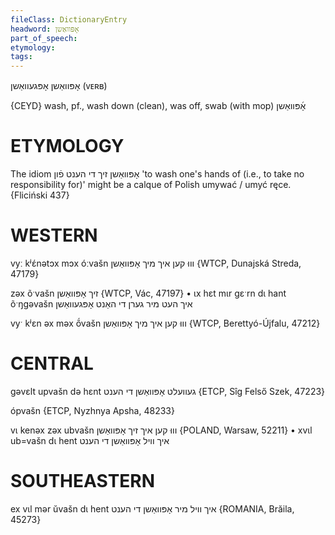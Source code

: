 ```yaml
---
fileClass: DictionaryEntry
headword: אָפּוואַשן
part_of_speech: 
etymology: 
tags: 
---
```

אָפּוואַשן
אָפּגעוואַשן
(ᴠᴇʀʙ)

{CEYD}
wash, pf., wash down (clean), was off, swab (with mop) אָ֜פּוואַשן

ETYMOLOGY
===========
The idiom אָפּוואַשן זיך די הענט פֿון 'to wash one's hands of (i.e., to take no responsibility for)' might be a calque of Polish umywać / umyć ręce.
{Fliciński 437}

WESTERN
========

vyː kʲɛ́nətɔx mɔx óːvašn וווּ קען איך מיך אָפּוואַשן {WTCP, Dunajská Streda, 47179}

zəx õˑvašn זיך אָפּוואַשן {WTCP, Vác, 47197}
	•	ɩx hɛt mɩr gɛˑrn dɩ hant õˑŋgəvašn איך העט מיר גערן די האַנט אָפּגעוואַשן

vyˑ kʲɛn əx məx ṍvašn וווּ קען איך מיך אָפּוואַשן {WTCP, Berettyó-Újfalu, 47212}

CENTRAL
========

gəvɛlt upvašn də hɛnt געוועלט אָפּוואַשן די הענט {ETCP, Sîg Felső Szek, 47223}

ópvašn {ETCP, Nyzhnya Apsha, 48233}

vɩ kenəx zəx ubvašn וווּ קען איך זיך אָפּוואַשן {POLAND, Warsaw, 52211}
	•	xvɩl ub=vašn dɩ hent איך וויל אָפּוואַשן די הענט

SOUTHEASTERN
==============

ex vɩl mər ŭvašn dɩ hent איך וויל מיר אָפּוואַשן די הענט {ROMANIA, Brăila, 45273}


